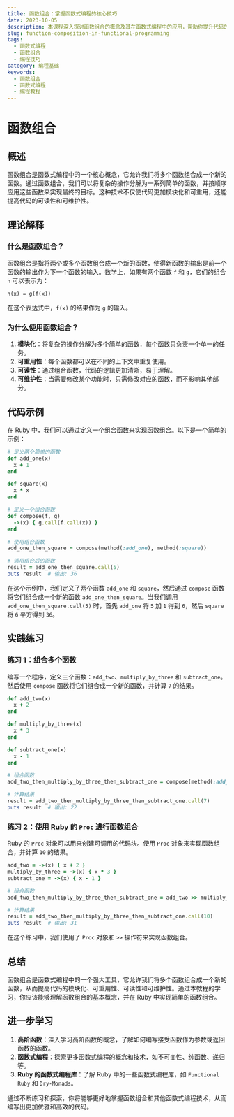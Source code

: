 ```yaml
---
title: 函数组合：掌握函数式编程的核心技巧
date: 2023-10-05
description: 本课程深入探讨函数组合的概念及其在函数式编程中的应用，帮助你提升代码的可读性和可维护性。
slug: function-composition-in-functional-programming
tags:
  - 函数式编程
  - 函数组合
  - 编程技巧
category: 编程基础
keywords:
  - 函数组合
  - 函数式编程
  - 编程教程
---
```


# 函数组合

## 概述

函数组合是函数式编程中的一个核心概念，它允许我们将多个函数组合成一个新的函数。通过函数组合，我们可以将复杂的操作分解为一系列简单的函数，并按顺序应用这些函数来实现最终的目标。这种技术不仅使代码更加模块化和可重用，还能提高代码的可读性和可维护性。

## 理论解释

### 什么是函数组合？

函数组合是指将两个或多个函数组合成一个新的函数，使得新函数的输出是前一个函数的输出作为下一个函数的输入。数学上，如果有两个函数 `f` 和 `g`，它们的组合 `h` 可以表示为：

```
h(x) = g(f(x))
```

在这个表达式中，`f(x)` 的结果作为 `g` 的输入。

### 为什么使用函数组合？

1. **模块化**：将复杂的操作分解为多个简单的函数，每个函数只负责一个单一的任务。
2. **可重用性**：每个函数都可以在不同的上下文中重复使用。
3. **可读性**：通过组合函数，代码的逻辑更加清晰，易于理解。
4. **可维护性**：当需要修改某个功能时，只需修改对应的函数，而不影响其他部分。

## 代码示例

在 Ruby 中，我们可以通过定义一个组合函数来实现函数组合。以下是一个简单的示例：

```ruby
# 定义两个简单的函数
def add_one(x)
  x + 1
end

def square(x)
  x * x
end

# 定义一个组合函数
def compose(f, g)
  ->(x) { g.call(f.call(x)) }
end

# 使用组合函数
add_one_then_square = compose(method(:add_one), method(:square))

# 调用组合后的函数
result = add_one_then_square.call(5)
puts result  # 输出: 36
```

在这个示例中，我们定义了两个函数 `add_one` 和 `square`，然后通过 `compose` 函数将它们组合成一个新的函数 `add_one_then_square`。当我们调用 `add_one_then_square.call(5)` 时，首先 `add_one` 将 `5` 加 `1` 得到 `6`，然后 `square` 将 `6` 平方得到 `36`。

## 实践练习

### 练习 1：组合多个函数

编写一个程序，定义三个函数：`add_two`、`multiply_by_three` 和 `subtract_one`。然后使用 `compose` 函数将它们组合成一个新的函数，并计算 `7` 的结果。

```ruby
def add_two(x)
  x + 2
end

def multiply_by_three(x)
  x * 3
end

def subtract_one(x)
  x - 1
end

# 组合函数
add_two_then_multiply_by_three_then_subtract_one = compose(method(:add_two), compose(method(:multiply_by_three), method(:subtract_one)))

# 计算结果
result = add_two_then_multiply_by_three_then_subtract_one.call(7)
puts result  # 输出: 22
```

### 练习 2：使用 Ruby 的 `Proc` 进行函数组合

Ruby 的 `Proc` 对象可以用来创建可调用的代码块。使用 `Proc` 对象来实现函数组合，并计算 `10` 的结果。

```ruby
add_two = ->(x) { x + 2 }
multiply_by_three = ->(x) { x * 3 }
subtract_one = ->(x) { x - 1 }

# 组合函数
add_two_then_multiply_by_three_then_subtract_one = add_two >> multiply_by_three >> subtract_one

# 计算结果
result = add_two_then_multiply_by_three_then_subtract_one.call(10)
puts result  # 输出: 31
```

在这个练习中，我们使用了 `Proc` 对象和 `>>` 操作符来实现函数组合。

## 总结

函数组合是函数式编程中的一个强大工具，它允许我们将多个函数组合成一个新的函数，从而提高代码的模块化、可重用性、可读性和可维护性。通过本教程的学习，你应该能够理解函数组合的基本概念，并在 Ruby 中实现简单的函数组合。

## 进一步学习

1. **高阶函数**：深入学习高阶函数的概念，了解如何编写接受函数作为参数或返回函数的函数。
2. **函数式编程**：探索更多函数式编程的概念和技术，如不可变性、纯函数、递归等。
3. **Ruby 的函数式编程库**：了解 Ruby 中的一些函数式编程库，如 `Functional Ruby` 和 `Dry-Monads`。

通过不断练习和探索，你将能够更好地掌握函数组合和其他函数式编程技术，从而编写出更加优雅和高效的代码。